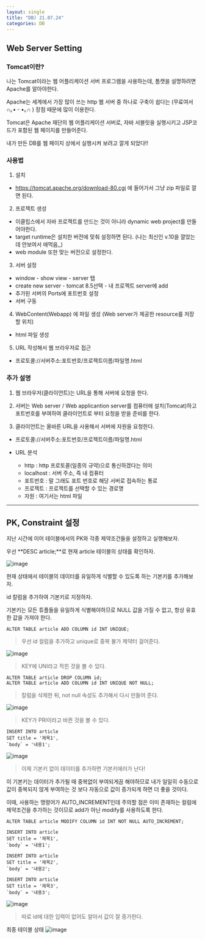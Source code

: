 ```yaml
---
layout: single
title: "DB) 21.07.24"
categories: DB
---
```

## Web Server Setting

### Tomcat이란? 
나는 Tomcat이라는 웹 어플리케이션 서버 프로그램을 사용하는데, 톰캣을 설명하려면 Apache를 알아야한다.

Apache는 세계에서 가장 많이 쓰는 http 웹 서버 중 하나로 구축이 쉽다는 (무료여서 ∩｡• ᵕ •｡∩ ) 장점 때문에 많이 이용한다.

Tomcat은 Apache 재단의 웹 어플리케이션 서버로, 자바 서블릿을 실행시키고 JSP코드가 포함된 웹 페이지를 만들어준다. 

내가 만든 DB를 웹 페이지 상에서 실행시켜 보려고 깔게 되었다!!

### 사용법

1. 설치
  + <https://tomcat.apache.org/download-80.cgi> 에 들어가서 그냥 zip 파일로 깔면 된다.

2. 프로젝트 생성
  + 이클립스에서 자바 프로젝트를 만드는 것이 아니라 dynamic web project를 만들어야한다.
  + target runtime은 설치한 버전에 맞춰 설정하면 된다. (나는 최신인 v.10을 깔았는데 안보여서 애먹음,,)
  + web module 또한 맞는 버전으로 설정한다.
  
3. 서버 설정
  + window - show view - server 탭 
  + create new server - tomcat 8.5선택 - 내 프로젝트 server에 add
  + 추가된 서버의 Ports에 포트번호 설정
  + 서버 구동
 
 4. WebContent(Webapp) 에 파일 생성 (Web server가 제공한 resource를 저장할 위치)
  + html 파일 생성 
  
 5. URL 작성해서 웹 브라우저로 접근
  + 프로토콜://서버주소:포트번호/프로젝트이름/파일명.html

### 추가 설명

1. 웹 브라우저(클라이언트)는 URL을 통해 서버에 요청을 한다.
 
2. 서버는 Web server / Web applicantion server를 컴퓨터에 설치(Tomcat)하고 포트번호를 부여하여 클라이언트로 부터 요청을 받을 준비를 한다.

3. 클라이언트는 올바른 URL을 사용해서 서버에 자원을 요청한다.
  + 프로토콜://서버주소:포트번호/프로젝트이름/파일명.html
   
  + URL 분석 
    + http : http 프로토콜(일종의 규약)으로 통신하겠다는 의미
    + localhost : 서버 주소, 즉 내 컴퓨터
    + 포트번호 : 말 그래도 포트 번호로 해당 서버로 접속하는 통로
    + 프로젝트 : 프로젝트를 선택할 수 있는 경로명
    + 자원 : 여기서는 html 파일

- - - - 
## PK, Constraint 설정

지난 시간에 이어 테이블에서의 PK와 각종 제약조건들을 설정하고 실행해보자.

우선 **DESC article;**로 현재 article 테이블의 상태를 확인하자.

![image](https://user-images.githubusercontent.com/52832956/126859490-22ebd85a-1030-480f-af42-f025c3ba48c4.png)

현재 상태에서 테이블의 데이터를 유일하게 식별할 수 있도록 하는 기본키를 추가해보자.

id 칼럼을 추가하여 기본키로 지정하자.

기본키는 모든 튜플들을 유일하게 식별해야하므로 NULL 값을 가질 수 없고, 항상 유효한 값을 가져야 한다.

```
ALTER TABLE article ADD COLUMN id INT UNIQUE;
```
> 우선 id 컬럼을 추가하고 unique로 중복 불가 제약터 걸어준다.

![image](https://user-images.githubusercontent.com/52832956/126859856-f7853321-2ba7-4117-9540-fbe49cdefdeb.png)

> KEY에 UNI라고 적힌 것을 볼 수 있다.

```
ALTER TABLE article DROP COLUMN id;
ALTER TABLE article ADD COLUMN id INT UNIQUE NOT NULL;
```
> 칼럼을 삭제한 뒤, not null 속성도 추가해서 다시 만들어 준다.

![image](https://user-images.githubusercontent.com/52832956/126859907-88d46b97-2cde-4807-b1aa-8bcd7bc732cd.png)

> KEY가 PRI이라고 바뀐 것을 볼 수 있다.

```
INSERT INTO article
SET title = '제목1',
`body` = '내용1';
```
![image](https://user-images.githubusercontent.com/52832956/126860034-4b5d9f84-c71e-418c-bee1-56bd23694933.png)

> 이제 기본키 없이 데이터를 추가하면 기본키에러가 난다!


이 기본키는 데이터가 추가될 때 중복없이 부여되게끔 해야하므로 내가 일일히 수동으로 값이 중복되지 않게 부여하는 것 보다 자동으로 값이 증가되게 하면 더 좋을 것이다.

이때, 사용하는 명령어가 AUTO_INCREMENT인데 주의할 점은 이미 존재하는 컬럼에 제약조건을 추가하는 것이므로 add가 아닌 modify를 사용하도록 한다.

```
ALTER TABLE article MODIFY COLUMN id INT NOT NULL AUTO_INCREMENT;

INSERT INTO article
SET title = '제목1',
`body` = '내용1';

INSERT INTO article
SET title = '제목2',
`body` = '내용2';

INSERT INTO article
SET title = '제목3',
`body` = '내용3';
```
![image](https://user-images.githubusercontent.com/52832956/126860100-7e59f3eb-3ee7-45fd-9e9e-ba556dc63f86.png)

> 따로 id에 대한 입력이 없어도 알아서 값이 잘 증가한다.

최종 테이블 상태
![image](https://user-images.githubusercontent.com/52832956/126860118-245d5eb8-e39c-4407-8ded-cff96a5c2715.png)
